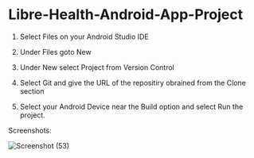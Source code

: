 # Libre-Health-Android-App-Project

1) Select Files on your Android Studio IDE

2) Under Files goto New

3) Under New select Project from Version Control

4) Select Git and give the URL of the repositiry obrained from the Clone section

5) Select your Android Device near the Build option and select Run the project.

Screenshots:

![Screenshot (53)](https://user-images.githubusercontent.com/54114888/77370236-7a1d3080-6d86-11ea-967f-3a83a2cc8f65.png)
